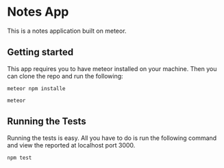 # Notes App

This is a notes application built on meteor.

## Getting started

This app requires you to have meteor installed on your machine. Then you can clone the repo and run the following:

```
meteor npm installe
```

```
meteor
```

## Running the Tests

Running the tests is easy. All you have to do is run the following command and view the reported at localhost port 3000.

```
npm test
```
